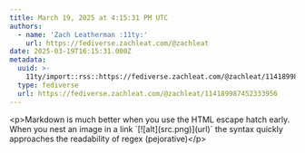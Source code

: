 ```yaml
---
title: March 19, 2025 at 4:15:31 PM UTC
authors:
  - name: 'Zach Leatherman :11ty:'
    url: https://fediverse.zachleat.com/@zachleat
date: 2025-03-19T16:15:31.000Z
metadata:
  uuid: >-
    11ty/import::rss::https://fediverse.zachleat.com/@zachleat/114189987452333956
  type: fediverse
  url: https://fediverse.zachleat.com/@zachleat/114189987452333956
---
```

\<p>Markdown is much better when you use the HTML escape hatch early. When you nest an image in a link \`\[!\[alt\](src.png)\](url)\` the syntax quickly approaches the readability of regex (pejorative)\</p>